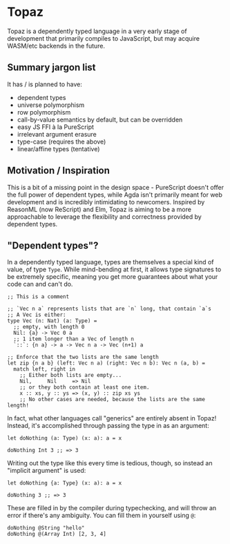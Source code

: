 # Topaz

Topaz is a dependently typed language in a very early stage of development that
primarily compiles to JavaScript, but may acquire WASM/etc backends in the
future.

## Summary jargon list

It has / is planned to have:

- dependent types
- universe polymorphism
- row polymorphism
- call-by-value semantics by default, but can be overridden
- easy JS FFI à la PureScript
- irrelevant argument erasure
- type-case (requires the above)
- linear/affine types (tentative)

## Motivation / Inspiration

This is a bit of a missing point in the design space - PureScript doesn't offer
the full power of dependent types, while Agda isn't primarily meant for web
development and is incredibly intimidating to newcomers. Inspired by ReasonML
(now ReScript) and Elm, Topaz is aiming to be a more approachable to leverage
the flexibility and correctness provided by dependent types.

## "Dependent types"?

In a dependently typed language, types are themselves a special kind of value,
of type `Type`. While mind-bending at first, it allows type signatures to be
extremely specific, meaning you get more guarantees about what your code can and
can't do.

```
;; This is a comment

;; `Vec n a` represents lists that are `n` long, that contain `a`s
;; A Vec is either:
type Vec (n: Nat) (a: Type) =
  ;; empty, with length 0
  Nil: {a} -> Vec 0 a
  ;; 1 item longer than a Vec of length n
  `::`: {n a} -> a -> Vec n a -> Vec (n+1) a

;; Enforce that the two lists are the same length
let zip {n a b} (left: Vec n a) (right: Vec n b): Vec n (a, b) =
  match left, right in
    ;; Either both lists are empty...
    Nil,     Nil     => Nil
    ;; or they both contain at least one item.
    x :: xs, y :: ys => (x, y) :: zip xs ys
    ;; No other cases are needed, because the lists are the same length!
```

In fact, what other languages call "generics" are entirely absent in Topaz!
Instead, it's accomplished through passing the type in as an argument:

```
let doNothing (a: Type) (x: a): a = x

doNothing Int 3 ;; => 3
```

Writing out the type like this every time is tedious, though, so instead an
"implicit argument" is used:

```
let doNothing {a: Type} (x: a): a = x

doNothing 3 ;; => 3
```

These are filled in by the compiler during typechecking, and will throw an error
if there's any ambiguity. You can fill them in yourself using `@`:

```
doNothing @String "hello"
doNothing @(Array Int) [2, 3, 4]
```

